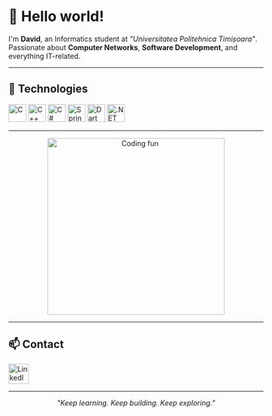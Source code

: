 
<h1 align="left">👋 Hello world!</h1>

<p align="left">
  I'm <strong>David</strong>, an Informatics student at <em>"Universitatea Politehnica Timișoara"</em>.<br>
  Passionate about <strong>Computer Networks</strong>, <strong>Software Development</strong>, and everything IT-related.
</p>

---

## 🚀 Technologies

<div align="left">
  <img src="https://img.shields.io/badge/C-A8B9CC?logo=c&logoColor=black&style=for-the-badge" height="35" alt="C" />
  <img src="https://img.shields.io/badge/C++-00599C?logo=cplusplus&logoColor=white&style=for-the-badge" height="35" alt="C++" />
  <img src="https://img.shields.io/badge/C Sharp-239120?logo=csharp&logoColor=white&style=for-the-badge" height="35" alt="C#" />
  <img src="https://img.shields.io/badge/Spring-6DB33F?logo=spring&logoColor=black&style=for-the-badge" height="35" alt="Spring" />
  <img src="https://img.shields.io/badge/Dart-0175C2?logo=dart&logoColor=white&style=for-the-badge" height="35" alt="Dart" />
  <img src="https://img.shields.io/badge/.NET-512BD4?logo=dotnet&logoColor=white&style=for-the-badge" height="35" alt=".NET" />
</div>

---

<div align="center">
  <img height="350" src="https://media3.giphy.com/media/v1.Y2lkPTc5MGI3NjExZm4yN2FsMTExMXU4ano5Z3NqM3JvOWsybGx5YnQ0dWRjb2lhOGlvYSZlcD12MV9pbnRlcm5hbF9naWZfYnlfaWQmY3Q9Zw/xTiTnxpQ3ghPiB2Hp6/giphy.gif" alt="Coding fun" />
</div>

---

## 📫 Contact

<div align="left">
  <a href="https://www.linkedin.com/in/david-anisoreac" target="_blank">
    <img src="https://raw.githubusercontent.com/maurodesouza/profile-readme-generator/master/src/assets/icons/social/linkedin/default.svg" width="40" height="40" alt="LinkedIn" />
  </a>
</div>

---

<p align="center"><i>"Keep learning. Keep building. Keep exploring."</i></p>
